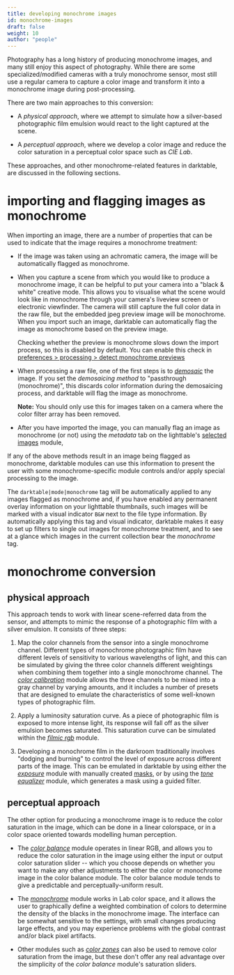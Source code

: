 ```yaml
---
title: developing monochrome images
id: monochrome-images
draft: false
weight: 10
author: "people"
---
```


Photography has a long history of producing monochrome images, and many still enjoy this aspect of photography. While there are some specialized/modified cameras with a truly monochrome sensor, most still use a regular camera to capture a color image and transform it into a monochrome image during post-processing.

There are two main approaches to this conversion:

- A _physical approach_, where we attempt to simulate how a silver-based photographic film emulsion would react to the light captured at the scene.

- A _perceptual approach_, where we develop a color image and reduce the color saturation in a perceptual color space such as _CIE Lab_.

These approaches, and other monochrome-related features in darktable, are discussed in the following sections.

# importing and flagging images as monochrome

When importing an image, there are a number of properties that can be used to indicate that the image requires a monochrome treatment:

- If the image was taken using an achromatic camera, the image will be automatically flagged as monochrome.

- When you capture a scene from which you would like to produce a monochrome image, it can be helpful to put your camera into a "black & white" creative mode. This allows you to visualise what the scene would look like in monochrome through your camera's liveview screen or electronic viewfinder. The camera will still capture the full color data in the raw file, but the embedded jpeg preview image will be monochrome. When you import such an image, darktable can automatically flag the image as monochrome based on the preview image.

  Checking whether the preview is monochrome slows down the import process, so this is disabled by default. You can enable this check in [preferences > processing > detect monochrome previews](../preferences-settings/processing.md)  

- When processing a raw file, one of the first steps is to [_demosaic_](../module-reference/processing-modules/demosaic.md) the image. If you set the _demosaicing method_ to "passthrough (monochrome)", this discards color information during the demosaicing process, and darktable will flag the image as monochrome. 

  **Note:** You should only use this for images taken on a camera where the color filter array has been removed.

- After you have imported the image, you can manually flag an image as monochrome (or not) using the _metadata_ tab on the lighttable's [selected images](../module-reference/utility-modules/lighttable/selected-image.md) module,

If any of the above methods result in an image being flagged as monochrome, darktable modules can use this information to present the user with some monochrome-specific module controls and/or apply special processing to the image.

The `darktable|mode|monochrome` tag will be automatically applied to any images flagged as monochrome and, if you have enabled any permanent overlay information on your lighttable thumbnails, such images will be marked with a visual indicator `B&W` next to the file type information. By automatically applying this tag and visual indicator, darktable makes it easy to set up filters to single out images for monochrome treatment, and to see at a glance which images in the current collection bear the _monochrome_ tag.

# monochrome conversion

## physical approach

This approach tends to work with linear scene-referred data from the sensor, and attempts to mimic the response of a photographic film with a silver emulsion. It consists of three steps:

1. Map the color channels from the sensor into a single monochrome channel. Different types of monochrome photographic film have different levels of sensitivity to various wavelengths of light, and this can be simulated by giving the three color channels different weightings when combining them together into a single monochrome channel. The [_color calibration_](../module-reference/processing-modules/color-calibration.md) module allows the three channels to be mixed into a gray channel by varying amounts, and it includes a number of presets that are designed to emulate the characteristics of some well-known types of photographic film.

2. Apply a luminosity saturation curve. As a piece of photographic film is exposed to more intense light, its response will fall off as the silver emulsion becomes saturated. This saturation curve can be simulated within the [_filmic rgb_](../module-reference/processing-modules/filmic-rgb.md) module.

3. Developing a monochrome film in the darkroom traditionally involves "dodging and burning" to control the level of exposure across different parts of the image. This can be emulated in darktable by using either the [_exposure_](../module-reference/processing-modules/exposure.md) module with manually created [masks](../darkroom/masking-and-blending/overview.md), or by using the [_tone equalizer_](../module-reference/processing-modules/tone-equalizer.md) module, which generates a mask using a guided filter.

## perceptual approach

The other option for producing a monochrome image is to reduce the color saturation in the image, which can be done in a linear colorspace, or in a color space oriented towards modelling human perception.

- The [_color balance_](../module-reference/processing-modules/color-balance.md) module operates in linear RGB, and allows you to reduce the color saturation in the image using either the input or output color saturation slider -- which you choose depends on whether you want to make any other adjustments to either the color or monochrome image in the color balance module. The color balance module tends to give a predictable and perceptually-uniform result.

- The [_monochrome_](../module-reference/processing-modules/monochrome.md) module works in Lab color space, and it allows the user to graphically define a weighted combination of colors to determine the density of the blacks in the monochrome image. The interface can be somewhat sensitive to the settings, with small changes producing large effects, and you may experience problems with the global contrast and/or black pixel artifacts.

- Other modules such as [_color zones_](../module-reference/processing-modules/color-zones.md) can also be used to remove color saturation from the image, but these don't offer any real advantage over the simplicity of the _color balance_ module's saturation sliders.


